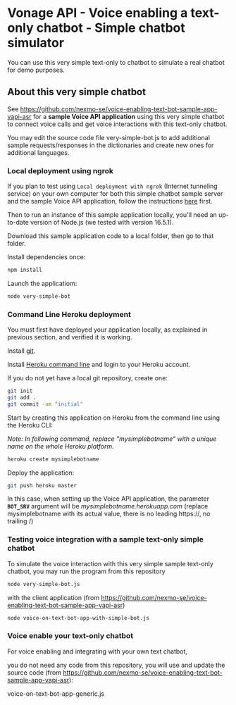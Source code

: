 # Vonage API - Voice enabling a text-only chatbot - Simple chatbot simulator

You can use this very simple text-only to chatbot to simulate a real chatbot for demo purposes.


## About this very simple chatbot

See https://github.com/nexmo-se/voice-enabling-text-bot-sample-app-vapi-asr for a **sample Voice API application** using this very simple chatbot to connect voice calls and get voice interactions with this text-only chatbot.

You may edit the source code file very-simple-bot.js to add additional sample requests/responses in the dictionaries and create new ones for additional languages.

### Local deployment using ngrok

If you plan to test using `Local deployment with ngrok` (Internet tunneling service) on your own computer for both this simple chatbot sample server and the sample Voice API application, follow the instructions [here](https://github.com/nexmo-se/voice-enabling-text-bot-connecting-ref-vapi-asr#local-deployment) first.

Then to run an instance of this sample application locally, you'll need an up-to-date version of Node.js (we tested with version 16.5.1).

Download this sample application code to a local folder, then go to that folder.

Install dependencies once:
```bash
npm install
```

Launch the applicatiom:
```bash
node very-simple-bot
```

### Command Line Heroku deployment

You must first have deployed your application locally, as explained in previous section, and verified it is working.

Install [git](https://git-scm.com/downloads).

Install [Heroku command line](https://devcenter.heroku.com/categories/command-line) and login to your Heroku account.

If you do not yet have a local git repository, create one:</br>
```bash
git init
git add .
git commit -am "initial"
```

Start by creating this application on Heroku from the command line using the Heroku CLI:

*Note: In following command, replace "mysimplebotname" with a unique name on the whole Heroku platform.*

```bash
heroku create mysimplebotname
```

Deploy the application:

```bash
git push heroku master
```

In this case, when setting up the Voice API application, the parameter **`BOT_SRV`** argument will be
*mysimplebotname.herokuapp.com* (replace mysimplebotname with its actual value, there is no leading https://, no trailing /)


### Testing voice integration with a sample text-only simple chatbot 

To simulate the voice interaction with this very simple sample text-only chatbot, you may run the program from this repository 
```bash
node very-simple-bot.js
```
with the client application (from https://github.com/nexmo-se/voice-enabling-text-bot-sample-app-vapi-asr)
```bash 
node voice-on-text-bot-app-with-simple-bot.js
```

### Voice enable your text-only chatbot 

For voice enabling and integrating with your own text chatbot,

you do not need any code from this repository, you will use and update the source code (from https://github.com/nexmo-se/voice-enabling-text-bot-sample-app-vapi-asr):</br>

voice-on-text-bot-app-generic.js


